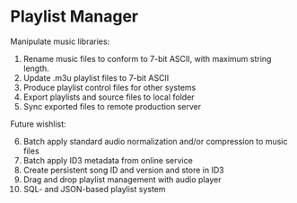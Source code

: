 Playlist Manager
================

Manipulate music libraries:

1. Rename music files to conform to 7-bit ASCII, with maximum string length.
2. Update .m3u playlist files to 7-bit ASCII
3. Produce playlist control files for other systems
4. Export playlists and source files to local folder
5. Sync exported files to remote production server

Future wishlist:

6. Batch apply standard audio normalization and/or compression to music files
7. Batch apply ID3 metadata from online service
8. Create persistent song ID and version and store in ID3
9. Drag and drop playlist management with audio player
10. SQL- and JSON-based playlist system

